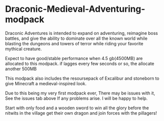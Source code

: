 # Draconic-Medieval-Adventuring-modpack

Draconic Adventures is intended to expand on adventuring, reimagine boss battles, and give the ability to dominate over all the known world while blasting the dungeons and towers of terror while riding your favorite mythical creature.

 Expect to have good/stable performance when 4.5 gb(4500MB) are allocated to this modpack. if lagges every few seconds or so, the allocate another 500MB

This modpack also includes the resoursepack of Excalibur and stoneborn to give Minecraft a medieval-inspired look.

Due to this being my very first modpack ever, There may be issues with it, See the issues tab above If any problems arise. I will be happy to help.

Start with only food and a wooden sword to win all the glory before the nitwits in the village get their own dragon and join forces with the pillagers!


